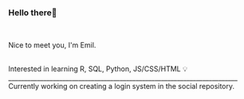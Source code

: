 ### Hello there👋

<br>

Nice to meet you, I'm Emil. 

<br>
Interested in learning R, SQL, Python, JS/CSS/HTML 💡

<br>
________________________________________________________________________
<br>
Currently working on creating a login system in the social repository.
